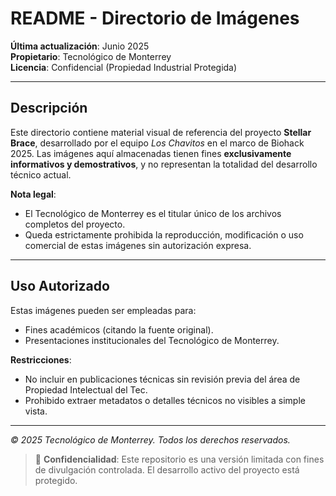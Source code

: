 # README - Directorio de Imágenes  

**Última actualización**: Junio 2025  
**Propietario**: Tecnológico de Monterrey  
**Licencia**: Confidencial (Propiedad Industrial Protegida)  

---

## Descripción  
Este directorio contiene material visual de referencia del proyecto **Stellar Brace**, desarrollado por el equipo *Los Chavitos* en el marco de Biohack 2025. Las imágenes aquí almacenadas tienen fines **exclusivamente informativos y demostrativos**, y no representan la totalidad del desarrollo técnico actual.  

**Nota legal**:  
- El Tecnológico de Monterrey es el titular único de los archivos completos del proyecto.  
- Queda estrictamente prohibida la reproducción, modificación o uso comercial de estas imágenes sin autorización expresa.  
---

## Uso Autorizado  
Estas imágenes pueden ser empleadas para:  
- Fines académicos (citando la fuente original).  
- Presentaciones institucionales del Tecnológico de Monterrey.  

**Restricciones**:  
- No incluir en publicaciones técnicas sin revisión previa del área de Propiedad Intelectual del Tec.  
- Prohibido extraer metadatos o detalles técnicos no visibles a simple vista.
---  
*© 2025 Tecnológico de Monterrey. Todos los derechos reservados.*  

> 🔐 **Confidencialidad**: Este repositorio es una versión limitada con fines de divulgación controlada. El desarrollo activo del proyecto está protegido.
